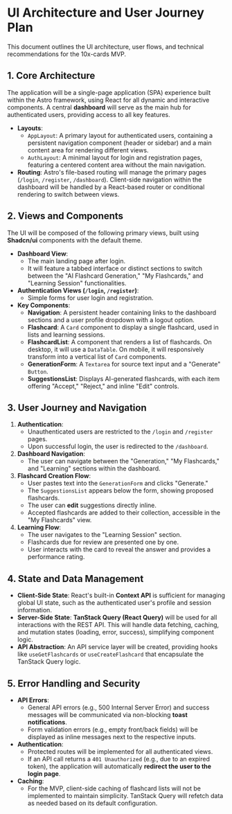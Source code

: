 # UI Architecture and User Journey Plan

This document outlines the UI architecture, user flows, and technical recommendations for the 10x-cards MVP.

## 1. Core Architecture

The application will be a single-page application (SPA) experience built within the Astro framework, using React for all dynamic and interactive components. A central **dashboard** will serve as the main hub for authenticated users, providing access to all key features.

-   **Layouts**:
    -   `AppLayout`: A primary layout for authenticated users, containing a persistent navigation component (header or sidebar) and a main content area for rendering different views.
    -   `AuthLayout`: A minimal layout for login and registration pages, featuring a centered content area without the main navigation.
-   **Routing**: Astro's file-based routing will manage the primary pages (`/login`, `/register`, `/dashboard`). Client-side navigation within the dashboard will be handled by a React-based router or conditional rendering to switch between views.

## 2. Views and Components

The UI will be composed of the following primary views, built using **Shadcn/ui** components with the default theme.

-   **Dashboard View**:
    -   The main landing page after login.
    -   It will feature a tabbed interface or distinct sections to switch between the "AI Flashcard Generation," "My Flashcards," and "Learning Session" functionalities.
-   **Authentication Views (`/login`, `/register`)**:
    -   Simple forms for user login and registration.
-   **Key Components**:
    -   **Navigation**: A persistent header containing links to the dashboard sections and a user profile dropdown with a logout option.
    -   **Flashcard**: A `Card` component to display a single flashcard, used in lists and learning sessions.
    -   **FlashcardList**: A component that renders a list of flashcards. On desktop, it will use a `DataTable`. On mobile, it will responsively transform into a vertical list of `Card` components.
    -   **GenerationForm**: A `Textarea` for source text input and a "Generate" `Button`.
    -   **SuggestionsList**: Displays AI-generated flashcards, with each item offering "Accept," "Reject," and inline "Edit" controls.

## 3. User Journey and Navigation

1.  **Authentication**:
    -   Unauthenticated users are restricted to the `/login` and `/register` pages.
    -   Upon successful login, the user is redirected to the `/dashboard`.
2.  **Dashboard Navigation**:
    -   The user can navigate between the "Generation," "My Flashcards," and "Learning" sections within the dashboard.
3.  **Flashcard Creation Flow**:
    -   User pastes text into the `GenerationForm` and clicks "Generate."
    -   The `SuggestionsList` appears below the form, showing proposed flashcards.
    -   The user can **edit** suggestions directly inline.
    -   Accepted flashcards are added to their collection, accessible in the "My Flashcards" view.
4.  **Learning Flow**:
    -   The user navigates to the "Learning Session" section.
    -   Flashcards due for review are presented one by one.
    -   User interacts with the card to reveal the answer and provides a performance rating.

## 4. State and Data Management

-   **Client-Side State**: React's built-in **Context API** is sufficient for managing global UI state, such as the authenticated user's profile and session information.
-   **Server-Side State**: **TanStack Query (React Query)** will be used for all interactions with the REST API. This will handle data fetching, caching, and mutation states (loading, error, success), simplifying component logic.
-   **API Abstraction**: An API service layer will be created, providing hooks like `useGetFlashcards` or `useCreateFlashcard` that encapsulate the TanStack Query logic.

## 5. Error Handling and Security

-   **API Errors**:
    -   General API errors (e.g., 500 Internal Server Error) and success messages will be communicated via non-blocking **toast notifications**.
    -   Form validation errors (e.g., empty front/back fields) will be displayed as inline messages next to the respective inputs.
-   **Authentication**:
    -   Protected routes will be implemented for all authenticated views.
    -   If an API call returns a `401 Unauthorized` (e.g., due to an expired token), the application will automatically **redirect the user to the login page**.
-   **Caching**:
    -   For the MVP, client-side caching of flashcard lists will not be implemented to maintain simplicity. TanStack Query will refetch data as needed based on its default configuration.
